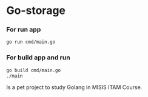 # Go-storage

### For run app
```bash
go run cmd/main.go
```

### For build app and run
```bash
go build cmd/main.go
./main
```

Is a pet project to study Golang in MISIS ITAM Course.
